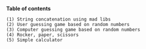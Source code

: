 **Table of contents**

`(1) String concatenation using mad libs` <br>
`(2) User guessing game based on random numbers` <br>
`(3) Computer guessing game based on random numbers` <br>
`(4) Rocker, paper, scissors` <br>
`(5) Simple calculator` <br>

